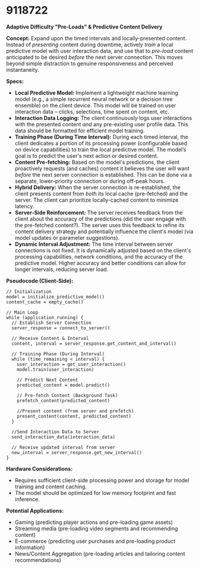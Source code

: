 # 9118722

**Adaptive Difficulty "Pre-Loads" & Predictive Content Delivery**

**Concept:** Expand upon the timed intervals and locally-presented content. Instead of *presenting* content during downtime, actively *train* a local predictive model with user interaction data, and use that to *pre-load* content anticipated to be desired *before* the next server connection. This moves beyond simple distraction to genuine responsiveness and perceived instantaneity.

**Specs:**

*   **Local Predictive Model:** Implement a lightweight machine learning model (e.g., a simple recurrent neural network or a decision tree ensemble) on the client device. This model will be trained on user interaction data – clicks, selections, time spent on content, etc.
*   **Interaction Data Logging:** The client continuously logs user interactions with the presented content *and* any pre-existing user profile data. This data should be formatted for efficient model training.
*   **Training Phase (During Time Interval):** During each timed interval, the client dedicates a portion of its processing power (configurable based on device capabilities) to train the local predictive model. The model’s goal is to predict the user's next action or desired content.
*   **Content Pre-fetching:** Based on the model's predictions, the client proactively requests (and caches) content it believes the user will want *before* the next server connection is established. This can be done via a separate, lower-priority connection or during off-peak hours.
*   **Hybrid Delivery:** When the server connection is re-established, the client presents content from *both* its local cache (pre-fetched) and the server. The client can prioritize locally-cached content to minimize latency.
*   **Server-Side Reinforcement:** The server receives feedback from the client about the accuracy of the predictions (did the user engage with the pre-fetched content?). The server uses this feedback to refine its content delivery strategy and potentially influence the client's model (via model updates or parameter suggestions).
*   **Dynamic Interval Adjustment:** The time interval between server connections is not fixed. It is dynamically adjusted based on the client's processing capabilities, network conditions, and the accuracy of the predictive model. Higher accuracy and better conditions can allow for longer intervals, reducing server load.

**Pseudocode (Client-Side):**

```
// Initialization
model = initialize_predictive_model()
content_cache = empty_cache()

// Main Loop
while (application_running) {
  // Establish Server Connection
  server_response = connect_to_server()

  // Receive Content & Interval
  content, interval = server_response.get_content_and_interval()

  // Training Phase (During Interval)
  while (time_remaining < interval) {
    user_interaction = get_user_interaction()
    model.train(user_interaction)

    // Predict Next Content
    predicted_content = model.predict()

    // Pre-fetch Content (Background Task)
    prefetch_content(predicted_content)

    //Present content (from server and prefetch)
    present_content(content, predicted_content)
  }

  //Send Interaction Data to Server
  send_interaction_data(interaction_data)

  // Receive updated interval from server
  new_interval = server_response.get_new_interval()
}
```

**Hardware Considerations:**

*   Requires sufficient client-side processing power and storage for model training and content caching.
*   The model should be optimized for low memory footprint and fast inference.

**Potential Applications:**

*   Gaming (predicting player actions and pre-loading game assets)
*   Streaming media (pre-loading video segments and recommending content)
*   E-commerce (predicting user purchases and pre-loading product information)
*   News/Content Aggregation (pre-loading articles and tailoring content recommendations)